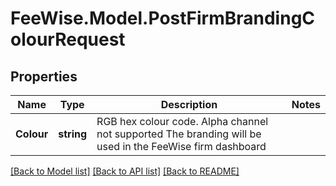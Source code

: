 # FeeWise.Model.PostFirmBrandingColourRequest

## Properties

Name | Type | Description | Notes
------------ | ------------- | ------------- | -------------
**Colour** | **string** | RGB hex colour code. Alpha channel not supported The branding will be used in the FeeWise firm dashboard  | 

[[Back to Model list]](../README.md#documentation-for-models) [[Back to API list]](../README.md#documentation-for-api-endpoints) [[Back to README]](../README.md)

